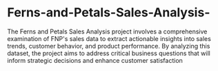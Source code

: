 # Ferns-and-Petals-Sales-Analysis-
The Ferns and Petals Sales Analysis project involves a comprehensive examination of FNP's sales data to extract actionable insights into sales trends, customer behavior, and product performance. By analyzing this dataset, the project aims to address critical business questions that will inform strategic decisions and enhance customer satisfaction
